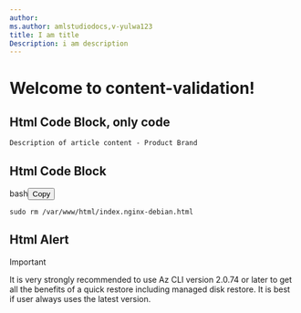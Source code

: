 ```yaml
---
author:
ms.author: amlstudiodocs,v-yulwa123
title: I am title
Description: i am description
---
```


# Welcome to content-validation!

## Html Code Block, only code
<code class="lang-console" data-author-content="Description of article content - Product Brand
"><span>Description of article content - Product Brand
</span></code>

## Html Code Block
<div class="codeHeader" id="code-try-2" data-bi-name="code-header"><span class="language">bash</span><button type="button" class="action is-relative" data-bi-name="copy" aria-label="Copy code">
				<span class="icon">
					<span class="docon docon-edit-copy" role="presentation"></span>
				</span>
				<span>Copy</span>
				<div class="successful-copy-alert is-absolute has-right-zero has-top-zero has-left-zero has-bottom-zero is-flex has-flex-align-items-center has-flex-justify-content-center has-text-success-invert has-background-success is-transparent" aria-hidden="true">
					<span class="icon is-size-4">
						<span class="docon docon-check-mark" role="presentation"></span>
					</span>
				</div>
			</button></div><pre tabindex="0" class="has-inner-focus"><code class="lang-bash" data-author-content="sudo rm /var/www/html/index.nginx-debian.html
"><span>sudo rm /var/www/html/index.nginx-debian.html
</span></code></pre>

## Html Alert
<div class="alert is-primary">
<p class="alert-title"><span class="docon docon-status-info-outline" aria-hidden="true"></span> Important</p>
<p>It is very strongly recommended to use Az CLI version 2.0.74 or later to get all the benefits of a quick restore including managed disk restore. It is best if user always uses the latest version.</p>
</div>
